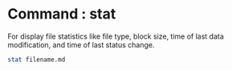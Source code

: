 # Command : stat 

For display file statistics like file type, block size, time of last data modification, and time of last status change.

```bash
stat filename.md
```
